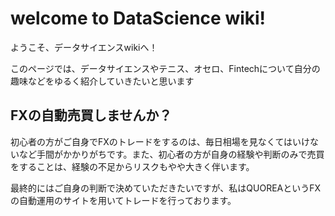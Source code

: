 # welcome to DataScience wiki!

ようこそ、データサイエンスwikiへ！

このページでは、データサイエンスやテニス、オセロ、Fintechについて自分の趣味などをゆるく紹介していきたいと思います

## FXの自動売買しませんか？

初心者の方がご自身でFXのトレードをするのは、毎日相場を見なくてはいけないなど手間がかかりがちです。また、初心者の方が自身の経験や判断のみで売買をすることは、経験の不足からリスクもやや大きく伴います。

最終的にはご自身の判断で決めていただきたいですが、私はQUOREAというFXの自動運用のサイトを用いてトレードを行っております。



